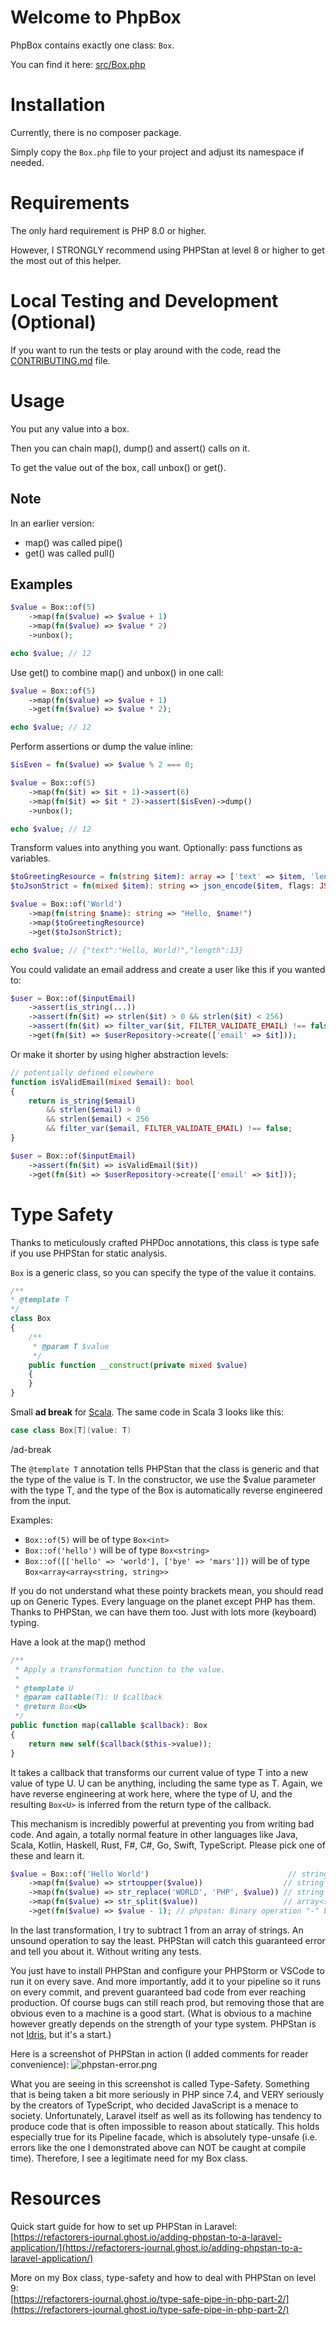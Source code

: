 # Welcome to PhpBox

PhpBox contains exactly one class: `Box`.

You can find it here: [src/Box.php](src/Box.php)

# Installation
Currently, there is no composer package. 

Simply copy the `Box.php` file to your project and adjust its namespace if needed.

# Requirements
The only hard requirement is PHP 8.0 or higher.

However, I STRONGLY recommend using PHPStan at level 8 or higher to get the most out of this helper.

# Local Testing and Development (Optional)
If you want to run the tests or play around with the code, read
the [CONTRIBUTING.md](CONTRIBUTING.md) file.

# Usage
You put any value into a box.

Then you can chain map(), dump() and assert() calls on it.

To get the value out of the box, call unbox() or get().

## Note
In an earlier version:
- map() was called pipe()
- get() was called pull()

## Examples

```php
$value = Box::of(5)
    ->map(fn($value) => $value + 1)
    ->map(fn($value) => $value * 2)
    ->unbox();

echo $value; // 12
```

Use get() to combine map() and unbox() in one call:
```php
$value = Box::of(5)
    ->map(fn($value) => $value + 1)
    ->get(fn($value) => $value * 2);

echo $value; // 12
```

Perform assertions or dump the value inline:
```php
$isEven = fn($value) => $value % 2 === 0;

$value = Box::of(5)
    ->map(fn($it) => $it + 1)->assert(6)
    ->map(fn($it) => $it * 2)->assert($isEven)->dump()
    ->unbox();

echo $value; // 12
```

Transform values into anything you want. Optionally: pass functions as variables.
```php
$toGreetingResource = fn(string $item): array => ['text' => $item, 'length' => strlen($item)];
$toJsonStrict = fn(mixed $item): string => json_encode($item, flags: JSON_THROW_ON_ERROR);

$value = Box::of('World')
    ->map(fn(string $name): string => "Hello, $name!")
    ->map($toGreetingResource)
    ->get($toJsonStrict);

echo $value; // {"text":"Hello, World!","length":13}
```

You could validate an email address and create a user like this if you wanted to:
```php
$user = Box::of($inputEmail)
    ->assert(is_string(...))
    ->assert(fn($it) => strlen($it) > 0 && strlen($it) < 256)
    ->assert(fn($it) => filter_var($it, FILTER_VALIDATE_EMAIL) !== false)
    ->get(fn($it) => $userRepository->create(['email' => $it]));
```

Or make it shorter by using higher abstraction levels:

```php
// potentially defined elsewhere
function isValidEmail(mixed $email): bool
{
    return is_string($email) 
        && strlen($email) > 0
        && strlen($email) < 256
        && filter_var($email, FILTER_VALIDATE_EMAIL) !== false;
}

$user = Box::of($inputEmail)
    ->assert(fn($it) => isValidEmail($it))
    ->get(fn($it) => $userRepository->create(['email' => $it]));
```

# Type Safety
Thanks to meticulously crafted PHPDoc annotations, this class is type safe if you use PHPStan for static analysis.

`Box` is a generic class, so you can specify the type of the value it contains.

```php
/**
* @template T
*/
class Box
{
    /**
     * @param T $value
     */
    public function __construct(private mixed $value)
    {
    }
}
```

Small **ad break** for [Scala](https://www.scala-lang.org/). The same code in Scala 3 looks like this:
```scala
case class Box[T](value: T)
```
/ad-break

The `@template T` annotation tells PHPStan that the class is generic and that the type of the value is T.
In the constructor, we use the $value parameter with the type T,
and the type of the Box is automatically reverse engineered from the input.



Examples:
- `Box::of(5)` will be of type `Box<int>`
- `Box::of('hello')` will be of type `Box<string>`
- `Box::of([['hello' => 'world'], ['bye' => 'mars']])` will be of type `Box<array<array<string, string>>`

If you do not understand what these pointy brackets mean, you should read up on Generic Types.
Every language on the planet except PHP has them. Thanks to PHPStan, we can have them too.
Just with lots more (keyboard) typing.

Have a look at the map() method
```php
/**
 * Apply a transformation function to the value.
 *
 * @template U
 * @param callable(T): U $callback
 * @return Box<U>
 */
public function map(callable $callback): Box
{
    return new self($callback($this->value));
}
```
It takes a callback that transforms our current value of type T into a new value of type U.
U can be anything, including the same type as T. Again, we have reverse engineering at work here, where
the type of U, and the resulting `Box<U>` is inferred from the return type of the callback.

This mechanism is incredibly powerful at preventing you from writing bad code. And again, a totally normal feature
in other languages like Java, Scala, Kotlin, Haskell, Rust, F#, C#, Go, Swift, TypeScript.
Please pick one of these and learn it.

```php
$value = Box::of('Hello World')                               // string
    ->map(fn($value) => strtoupper($value))                  // string 
    ->map(fn($value) => str_replace('WORLD', 'PHP', $value)) // string
    ->map(fn($value) => str_split($value))                   // array<string>
    ->get(fn($value) => $value - 1); // phpstan: Binary operation "-" between array<int, string> and 1 results in an error.
```
In the last transformation, I try to subtract 1 from an array of strings. An unsound operation to say the least.
PHPStan will catch this guaranteed error and tell you about it. Without writing any tests.

You just have to install PHPStan and configure your PHPStorm or VSCode to run it on every save.
And more importantly, add it to your pipeline so it runs on every commit,
and prevent guaranteed bad code from ever reaching production. Of course bugs can still reach prod,
but removing those that are obvious even to a machine is a good start. (What is obvious to a machine however greatly
depends on the strength of your type system.
PHPStan is not [Idris](https://docs.idris-lang.org/en/latest/tutorial/theorems.html#totality-checking),
but it's a start.)

Here is a screenshot of PHPStan in action (I added comments for reader convenience):
![phpstan-error.png](docs/phpstan-error.png)

What you are seeing in this screenshot is called Type-Safety. Something that is being taken a bit more seriously
in PHP since 7.4, and VERY seriously by the creators of TypeScript, who decided JavaScript is a menace to society.
Unfortunately, Laravel itself as well as its following has tendency to produce code that is often impossible
to reason about statically. This holds especially true for its Pipeline facade, which is absolutely type-unsafe
(i.e. errors like the one I demonstrated above can NOT be caught at compile time).
Therefore, I see a legitimate need for my Box class.

# Resources
Quick start guide for how to set up PHPStan in Laravel:  
[https://refactorers-journal.ghost.io/adding-phpstan-to-a-laravel-application/](https://refactorers-journal.ghost.io/adding-phpstan-to-a-laravel-application/)

More on my Box class, type-safety and how to deal with PHPStan on level 9:  
[https://refactorers-journal.ghost.io/type-safe-pipe-in-php-part-2/](https://refactorers-journal.ghost.io/type-safe-pipe-in-php-part-2/)